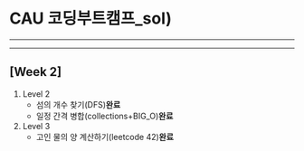 # CAU 코딩부트캠프_sol)
---
---

[Week 2]
---
1. Level 2
	- 섬의 개수 찾기(DFS)**완료**
	- 일정 간격 병합(collections+BIG_O)**완료**
2. Level 3
	- 고인 물의 양 계산하기(leetcode 42)**완료**
